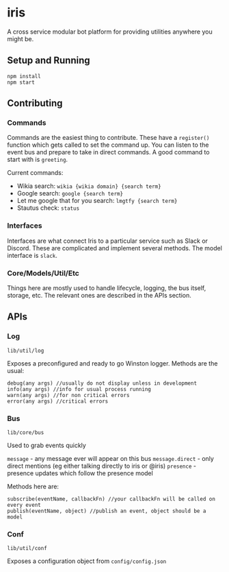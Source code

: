 # iris

A cross service modular bot platform for providing utilities anywhere you might be.

## Setup and Running
```
npm install
npm start
```

## Contributing

### Commands

Commands are the easiest thing to contribute. These have a `register()` function which gets called to set the command up. You can listen to the event bus and prepare to take in direct commands. A good command to start with is `greeting`.

Current commands:
* Wikia search: `wikia {wikia domain} {search term}`
* Google search: `google {search term}`
* Let me google that for you search: `lmgtfy {search term}`
* Stautus check: `status`

### Interfaces

Interfaces are what connect Iris to a particular service such as Slack or Discord. These are complicated and implement several methods. The model interface is `slack`.

### Core/Models/Util/Etc

Things here are mostly used to handle lifecycle, logging, the bus itself, storage, etc. The relevant ones are described in the APIs section.

## APIs

### Log
`lib/util/log`

Exposes a preconfigured and ready to go Winston logger. Methods are the usual:
```
debug(any args) //usually do not display unless in development
info(any args) //info for usual process running
warn(any args) //for non critical errors
error(any args) //critical errors
```

### Bus
`lib/core/bus`

Used to grab events quickly

`message` - any message ever will appear on this bus
`message.direct` - only direct mentions (eg either talking directly to iris or @iris)
`presence` - presence updates which follow the presence model

Methods here are:
```
subscribe(eventName, callbackFn) //your callbackFn will be called on every event
publish(eventName, object) //publish an event, object should be a model
```

### Conf
`lib/util/conf`

Exposes a configuration object from `config/config.json`
